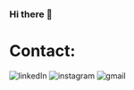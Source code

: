### Hi there 👋

<!--
**aron-radvanyi/aron-radvanyi** is a ✨ _special_ ✨ repository because its `README.md` (this file) appears on your GitHub profile.

Here are some ideas to get you started:

- 🔭 I’m currently working on ...
- 🌱 I’m currently learning ...
- 👯 I’m looking to collaborate on ...
- 🤔 I’m looking for help with ...
- 💬 Ask me about ...
- 📫 How to reach me: ...
- 😄 Pronouns: ...
- ⚡ Fun fact: ...
-->

# Contact: 
<object data= "https://www.linkedin.com/in/aronradvanyi/"> ![linkedIn](https://img.shields.io/badge/LinkedIn-0077B5?style=for-the-badge&logo=linkedin&logoColor=white) </object>
<object data= "https://www.instagram.com/a_radvanyi_/"> ![instagram](https://img.shields.io/badge/Instagram-E4405F?style=for-the-badge&logo=instagram&logoColor=white) </object>
<object data= "aron.radvanyi1@gmail.com"> ![gmail](	https://img.shields.io/badge/Gmail-D14836?style=for-the-badge&logo=gmail&logoColor=white) </object>

